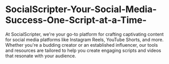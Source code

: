 # SocialScripter-Your-Social-Media-Success-One-Script-at-a-Time-
At SocialScripter, we're your go-to platform for crafting captivating content for social media platforms like Instagram Reels, YouTube Shorts, and more. Whether you're a budding creator or an established influencer, our tools and resources are tailored to help you create engaging scripts and videos that resonate with your audience.
